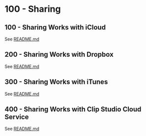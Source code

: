 # 100 - Sharing

## 100 - Sharing Works with iCloud

See [README.md](./100/README.md)

## 200 - Sharing Works with Dropbox

See [README.md](./200/README.md)

## 300 - Sharing Works with iTunes

See [README.md](./300/README.md)

## 400 - Sharing Works with Clip Studio Cloud Service

See [README.md](./400/README.md)

